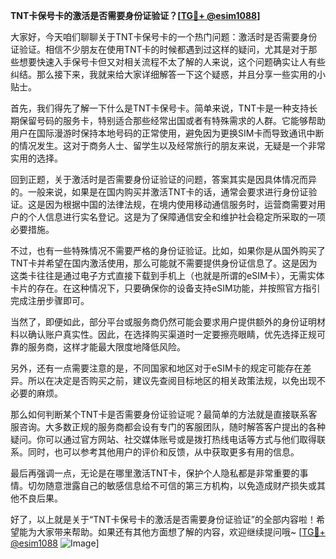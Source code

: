 **TNT卡保号卡的激活是否需要身份证验证？[[TG💪+ @esim1088](https://t.me/s/esim1088)]**

大家好，今天咱们聊聊关于TNT卡保号卡的一个热门问题：激活时是否需要身份证验证。相信不少朋友在使用TNT卡的时候都遇到过这样的疑问，尤其是对于那些想要快速入手保号卡但又对相关流程不太了解的人来说，这个问题确实让人有些纠结。那么接下来，我就来给大家详细解答一下这个疑惑，并且分享一些实用的小贴士。

首先，我们得先了解一下什么是TNT卡保号卡。简单来说，TNT卡是一种支持长期保留号码的服务卡，特别适合那些经常出国或者有特殊需求的人群。它能够帮助用户在国际漫游时保持本地号码的正常使用，避免因为更换SIM卡而导致通讯中断的情况发生。这对于商务人士、留学生以及经常旅行的朋友来说，无疑是一个非常实用的选择。

回到正题，关于激活时是否需要身份证验证的问题，答案其实是因具体情况而异的。一般来说，如果是在国内购买并激活TNT卡的话，通常会要求进行身份证验证。这是因为根据中国的法律法规，在境内使用移动通信服务时，运营商需要对用户的个人信息进行实名登记。这是为了保障通信安全和维护社会稳定所采取的一项必要措施。

不过，也有一些特殊情况不需要严格的身份证验证。比如，如果你是从国外购买了TNT卡并希望在国内激活使用，那么可能就不需要提供身份证信息了。这是因为这类卡往往是通过电子方式直接下载到手机上（也就是所谓的eSIM卡），无需实体卡片的存在。在这种情况下，只要确保你的设备支持eSIM功能，并按照官方指引完成注册步骤即可。

当然了，即便如此，部分平台或服务商仍然可能会要求用户提供额外的身份证明材料以确认账户真实性。因此，在选择购买渠道时一定要擦亮眼睛，优先选择正规可靠的服务商，这样才能最大限度地降低风险。

另外，还有一点需要注意的是，不同国家和地区对于eSIM卡的规定可能存在差异。所以在决定是否购买之前，建议先查阅目标地区的相关政策法规，以免出现不必要的麻烦。

那么如何判断某个TNT卡是否需要身份证验证呢？最简单的方法就是直接联系客服咨询。大多数正规的服务商都会设有专门的客服团队，随时解答客户提出的各种疑问。你可以通过官方网站、社交媒体账号或是拨打热线电话等方式与他们取得联系。同时，也可以参考其他用户的评价和反馈，从中获取更多有用的信息。

最后再强调一点，无论是在哪里激活TNT卡，保护个人隐私都是非常重要的事情。切勿随意泄露自己的敏感信息给不可信的第三方机构，以免造成财产损失或其他不良后果。

好了，以上就是关于“TNT卡保号卡的激活是否需要身份证验证”的全部内容啦！希望能为大家带来帮助。如果还有其他方面想了解的内容，欢迎继续提问哦~ [[TG💪+ @esim1088](https://t.me/s/esim1088) ![Image](https://i.postimg.cc/4NQfJmqS/Snipaste-2025-05-13-00-14-12.png)]